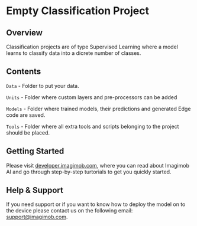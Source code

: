 ﻿# Empty Classification Project

## Overview

Classification projects are of type Supervised Learning where a model learns to classify data into a dicrete number of classes.

## Contents

`Data` 	- Folder to put your data.

`Units`	- Folder where custom layers and pre-processors can be added

`Models` - Folder where trained models, their predictions and generated Edge code are saved.

`Tools`	- Folder where all extra tools and scripts belonging to the project should be placed. 

## Getting Started

Please visit [developer.imagimob.com](https://developer.imagimob.com), where you can read about Imagimob AI and go through step-by-step turtorials to get you quickly started.

## Help & Support

If you need support or if you want to know how to deploy the model on to the device please contact us on the following email: [support@imagimob.com](mailto:support@imagimob.com).
